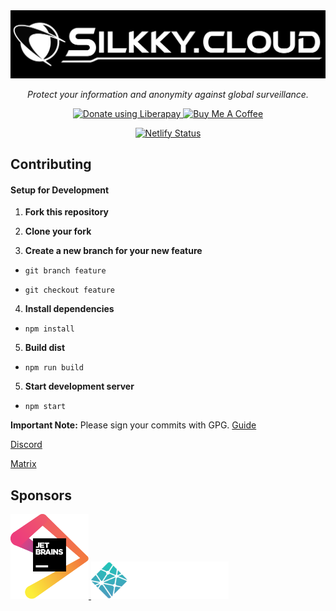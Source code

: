 <div align="center">
<a href="https://silkky.cloud/">
  <img src="public/assets/img/png/brand/text-background.png" width="600px" alt="Silkky.Cloud" />
</a>
<p>
  <em>Protect your information and anonymity against global surveillance.</em>
</p>
<a href="https://liberapay.com/silkkycloud/donate" target="_blank">
  <img alt="Donate using Liberapay" src="https://liberapay.com/assets/widgets/donate.svg" height="30px">
</a>
<a href="https://www.buymeacoffee.com/silkkycloud" target="_blank">
  <img src="https://cdn.buymeacoffee.com/buttons/v2/default-yellow.png" height="30px" alt="Buy Me A Coffee">
</a>

[![Netlify Status](https://api.netlify.com/api/v1/badges/b10af1f4-8472-47cf-9702-82b2833d0a76/deploy-status)](https://app.netlify.com/sites/silkky-cloud/deploys)

</div>

## Contributing

#### Setup for Development

1. **Fork this repository**

2. **Clone your fork**

3. **Create a new branch for your new feature**

- ```git branch feature```

-  ```git checkout feature```

4. **Install dependencies**

- ```npm install```

5. **Build dist**

- ```npm run build```

5. **Start development server**

- ```npm start```

**Important Note:** Please sign your commits with GPG. [Guide](https://docs.github.com/en/github/authenticating-to-github/managing-commit-signature-verification)

[Discord](https://discord.com/invite/BvqJQ3hNrQ)

[Matrix](https://matrix.to/#/#silkkycloud:matrix.org)

## Sponsors

<div>
<a href="https://jb.gg/OpenSource" target="_blank">
  <img src="public/assets/img/svg/jetbrains.svg" width="125px" alt="JetBrains">
</a>
<a href="https://www.netlify.com/" target="_blank">
  <img src="public/assets/img/svg/netlify-color.svg" height="60px" alt="Netlify">
</a>
</div>

